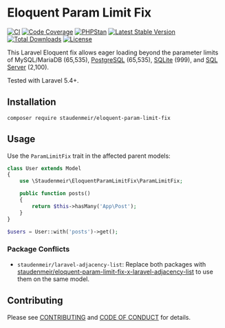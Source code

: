 # Eloquent Param Limit Fix

[![CI](https://github.com/staudenmeir/eloquent-param-limit-fix/actions/workflows/ci.yml/badge.svg)](https://github.com/staudenmeir/eloquent-param-limit-fix/actions/workflows/ci.yml?query=branch%3Amain)
[![Code Coverage](https://codecov.io/gh/staudenmeir/eloquent-param-limit-fix/graph/badge.svg?token=33ZV474OJH)](https://codecov.io/gh/staudenmeir/eloquent-param-limit-fix)
[![PHPStan](https://img.shields.io/badge/PHPStan-level%2010-brightgreen.svg?style=flat)](https://github.com/staudenmeir/eloquent-param-limit-fix/actions/workflows/static-analysis.yml?query=branch%3Amain)
[![Latest Stable Version](https://poser.pugx.org/staudenmeir/eloquent-param-limit-fix/v/stable)](https://packagist.org/packages/staudenmeir/eloquent-param-limit-fix)
[![Total Downloads](https://poser.pugx.org/staudenmeir/eloquent-param-limit-fix/downloads)](https://packagist.org/packages/staudenmeir/eloquent-param-limit-fix/stats)
[![License](https://poser.pugx.org/staudenmeir/eloquent-param-limit-fix/license)](https://github.com/staudenmeir/eloquent-param-limit-fix/blob/main/LICENSE)

This Laravel Eloquent fix allows eager loading beyond the parameter limits of MySQL/MariaDB (65,535),
[PostgreSQL](https://www.postgresql.org/docs/current/limits.html) (65,535),
[SQLite](https://www.sqlite.org/limits.html#max_variable_number) (999), and
[SQL Server](https://docs.microsoft.com/en-us/sql/sql-server/maximum-capacity-specifications-for-sql-server) (2,100).

Tested with Laravel 5.4+.

## Installation

    composer require staudenmeir/eloquent-param-limit-fix

## Usage

Use the `ParamLimitFix` trait in the affected parent models: 

```php
class User extends Model
{
    use \Staudenmeir\EloquentParamLimitFix\ParamLimitFix;

    public function posts()
    {
        return $this->hasMany('App\Post');
    }
}

$users = User::with('posts')->get();
```

### Package Conflicts

- `staudenmeir/laravel-adjacency-list`: Replace both packages
  with [staudenmeir/eloquent-param-limit-fix-x-laravel-adjacency-list](https://github.com/staudenmeir/eloquent-param-limit-fix-x-laravel-adjacency-list)
  to use them on the same model.

## Contributing

Please see [CONTRIBUTING](.github/CONTRIBUTING.md) and [CODE OF CONDUCT](.github/CODE_OF_CONDUCT.md) for details.
